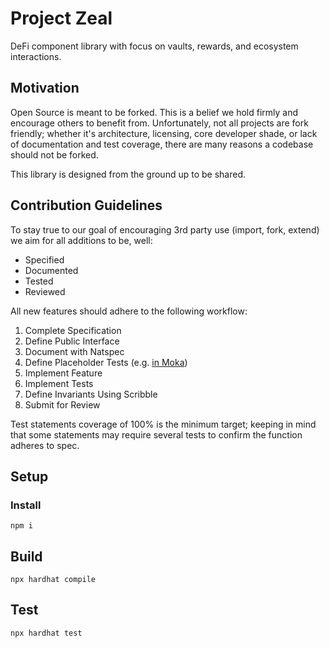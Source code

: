 # Project Zeal

DeFi component library with focus on vaults, rewards, and ecosystem interactions.

## Motivation

Open Source is meant to be forked. This is a belief we hold firmly and encourage others to benefit from. Unfortunately, not all projects are fork friendly; whether it's architecture, licensing, core developer shade, or lack of documentation and test coverage, there are many reasons a codebase should not be forked.

This library is designed from the ground up to be shared.


## Contribution Guidelines

To stay true to our goal of encouraging 3rd party use (import, fork, extend) we aim for all additions to be, well:

  - Specified
  - Documented
  - Tested
  - Reviewed

All new features should adhere to the following workflow:

  1. Complete Specification
  2. Define Public Interface
  3. Document with Natspec
  4. Define Placeholder Tests (e.g. [in Moka](https://mochajs.org/#pending-tests))
  5. Implement Feature
  6. Implement Tests
  7. Define Invariants Using Scribble
  8. Submit for Review

Test statements coverage of 100% is the minimum target; keeping in mind that some statements may require several tests to confirm the function adheres to spec.

## Setup

### Install

```
npm i
```

## Build

```
npx hardhat compile
```

## Test

```
npx hardhat test
```